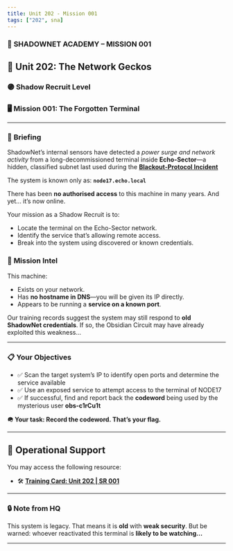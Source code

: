 ```yaml
---
title: Unit 202 - Mission 001
tags: ["202", sna]
---
```


### 🪪 **SHADOWNET ACADEMY – MISSION 001**

## 🦎 Unit 202: The Network Geckos

### 🟣 Shadow Recruit Level

### 🖥️ Mission 001: **The Forgotten Terminal**

---

### 🧠 **Briefing**

ShadowNet’s internal sensors have detected a _power surge and network activity_ from a long-decommissioned terminal inside **Echo-Sector**—a hidden, classified subnet last used during the **[Blackout-Protocol Incident](./blackout-protocol-incident.md)**

The system is known only as:
**`node17.echo.local`**

There has been **no authorised access** to this machine in many years. And yet... it’s now online.

Your mission as a Shadow Recruit is to:

- Locate the terminal on the Echo-Sector network.
- Identify the service that’s allowing remote access.
- Break into the system using discovered or known credentials.

### 📡 **Mission Intel**

This machine:

- Exists on your network.
- Has **no hostname in DNS**—you will be given its IP directly.
- Appears to be running a **service on a known port**.

Our training records suggest the system may still respond to **old ShadowNet credentials**. If so, the Obsidian Circuit may have already exploited this weakness…

---

### 📋 **Your Objectives**

- ✅ Scan the target system’s IP to identify open ports and determine the service available
- ✅ Use an exposed service to attempt access to the terminal of NODE17
- ✅ If successful, find and report back the **codeword** being used by the mysterious user **obs-c1rCu1t**

**🪖 Your task: Record the codeword. That’s your flag.**

---

## 🧰 Operational Support

You may access the following resource:

- 🛠️ **[Training Card: Unit 202 | SR 001](./u202-sr-001-training.md)**

---

### 🔒 **Note from HQ**

This system is legacy. That means it is **old** with **weak security**. But be warned: whoever reactivated this terminal is **likely to be watching...**

---
